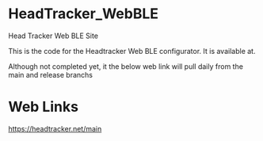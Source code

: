# HeadTracker_WebBLE
Head Tracker Web BLE Site

This is the code for the Headtracker Web BLE configurator. It is available at.

Although not completed yet, it the below web link will pull daily from the main and release branchs

# Web Links

https://headtracker.net/main

